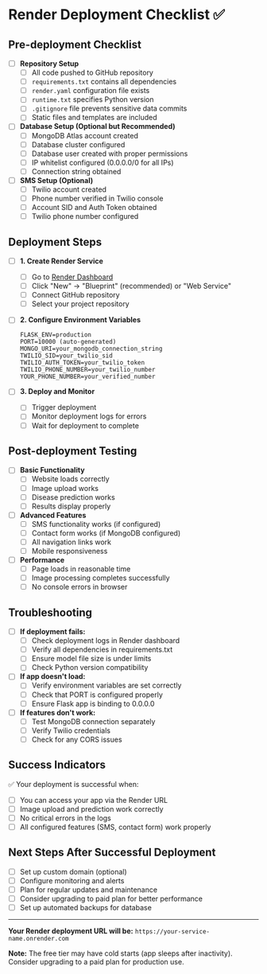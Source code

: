 # Render Deployment Checklist ✅

## Pre-deployment Checklist

- [ ] **Repository Setup**
  - [ ] All code pushed to GitHub repository
  - [ ] `requirements.txt` contains all dependencies
  - [ ] `render.yaml` configuration file exists
  - [ ] `runtime.txt` specifies Python version
  - [ ] `.gitignore` file prevents sensitive data commits
  - [ ] Static files and templates are included

- [ ] **Database Setup (Optional but Recommended)**
  - [ ] MongoDB Atlas account created
  - [ ] Database cluster configured
  - [ ] Database user created with proper permissions
  - [ ] IP whitelist configured (0.0.0.0/0 for all IPs)
  - [ ] Connection string obtained

- [ ] **SMS Setup (Optional)**
  - [ ] Twilio account created
  - [ ] Phone number verified in Twilio console
  - [ ] Account SID and Auth Token obtained
  - [ ] Twilio phone number configured

## Deployment Steps

- [ ] **1. Create Render Service**
  - [ ] Go to [Render Dashboard](https://dashboard.render.com/)
  - [ ] Click "New" → "Blueprint" (recommended) or "Web Service"
  - [ ] Connect GitHub repository
  - [ ] Select your project repository

- [ ] **2. Configure Environment Variables**
  ```
  FLASK_ENV=production
  PORT=10000 (auto-generated)
  MONGO_URI=your_mongodb_connection_string
  TWILIO_SID=your_twilio_sid
  TWILIO_AUTH_TOKEN=your_twilio_token
  TWILIO_PHONE_NUMBER=your_twilio_number
  YOUR_PHONE_NUMBER=your_verified_number
  ```

- [ ] **3. Deploy and Monitor**
  - [ ] Trigger deployment
  - [ ] Monitor deployment logs for errors
  - [ ] Wait for deployment to complete

## Post-deployment Testing

- [ ] **Basic Functionality**
  - [ ] Website loads correctly
  - [ ] Image upload works
  - [ ] Disease prediction works
  - [ ] Results display properly

- [ ] **Advanced Features**
  - [ ] SMS functionality works (if configured)
  - [ ] Contact form works (if MongoDB configured)
  - [ ] All navigation links work
  - [ ] Mobile responsiveness

- [ ] **Performance**
  - [ ] Page loads in reasonable time
  - [ ] Image processing completes successfully
  - [ ] No console errors in browser

## Troubleshooting

- [ ] **If deployment fails:**
  - [ ] Check deployment logs in Render dashboard
  - [ ] Verify all dependencies in requirements.txt
  - [ ] Ensure model file size is under limits
  - [ ] Check Python version compatibility

- [ ] **If app doesn't load:**
  - [ ] Verify environment variables are set correctly
  - [ ] Check that PORT is configured properly
  - [ ] Ensure Flask app is binding to 0.0.0.0

- [ ] **If features don't work:**
  - [ ] Test MongoDB connection separately
  - [ ] Verify Twilio credentials
  - [ ] Check for any CORS issues

## Success Indicators

✅ Your deployment is successful when:
- [ ] You can access your app via the Render URL
- [ ] Image upload and prediction work correctly
- [ ] No critical errors in the logs
- [ ] All configured features (SMS, contact form) work properly

## Next Steps After Successful Deployment

- [ ] Set up custom domain (optional)
- [ ] Configure monitoring and alerts
- [ ] Plan for regular updates and maintenance
- [ ] Consider upgrading to paid plan for better performance
- [ ] Set up automated backups for database

---

**Your Render deployment URL will be:** `https://your-service-name.onrender.com`

**Note:** The free tier may have cold starts (app sleeps after inactivity). Consider upgrading to a paid plan for production use.
